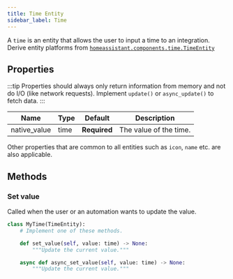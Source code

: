 ```yaml
---
title: Time Entity
sidebar_label: Time
---
```


A `time` is an entity that allows the user to input a time to an integration. Derive entity platforms from [`homeassistant.components.time.TimeEntity`](https://github.com/home-assistant/core/blob/dev/homeassistant/components/time/__init__.py)

## Properties

:::tip
Properties should always only return information from memory and not do I/O (like network requests). Implement `update()` or `async_update()` to fetch data.
:::

| Name | Type | Default | Description
| ---- | ---- | ------- | -----------
| native_value | time | **Required** | The value of the time.

Other properties that are common to all entities such as `icon`, `name` etc. are also applicable.

## Methods

### Set value

Called when the user or an automation wants to update the value.

```python
class MyTime(TimeEntity):
    # Implement one of these methods.

    def set_value(self, value: time) -> None:
        """Update the current value."""

    async def async_set_value(self, value: time) -> None:
        """Update the current value."""

```
